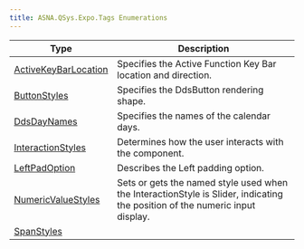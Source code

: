```yaml
---
title: ASNA.QSys.Expo.Tags Enumerations
---
```



| Type | Description |
| --- | --- |
| [ActiveKeyBarLocation](/reference/expo/qsys-expo-tags/active-key-bar-location.html) | Specifies the Active Function Key Bar location and direction. |
| [ButtonStyles](/reference/expo/qsys-expo-tags/button-styles.html) | Specifies the DdsButton rendering shape. |
| [DdsDayNames](/reference/expo/qsys-expo-tags/dds-day-names.html) | Specifies the names of the calendar days. |
| [InteractionStyles](/reference/expo/qsys-expo-tags/interaction-styles.html) | Determines how the user interacts with the component. |
| [LeftPadOption](/reference/expo/qsys-expo-tags/left-pad-option.html) | Describes the Left padding option. |
| [NumericValueStyles](/reference/expo/qsys-expo-tags/numeric-value-styles.html) | Sets or gets the named style used when the InteractionStyle is Slider, indicating the position of the numeric input display. |
| [SpanStyles](/reference/expo/qsys-expo-tags/span-styles.html) |  |
